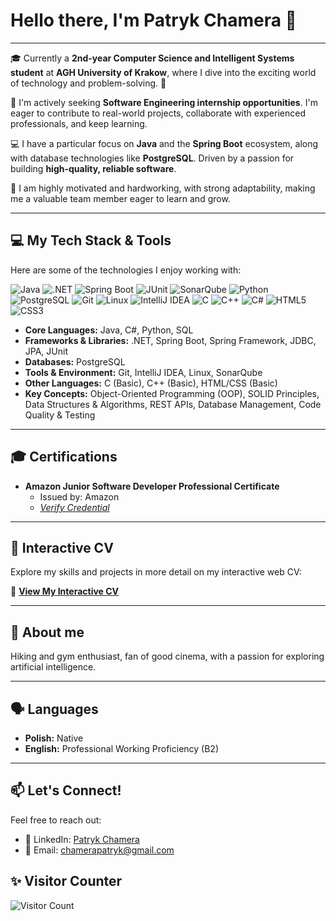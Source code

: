 # Hello there, I'm Patryk Chamera 👋

---

🎓 Currently a **2nd-year Computer Science and Intelligent Systems student** at **AGH University of Krakow**, where I dive into the exciting world of technology and problem-solving. 🚀

🎯 I'm actively seeking **Software Engineering internship opportunities**. I'm eager to contribute to real-world projects, collaborate with experienced professionals, and keep learning.

💻 I have a particular focus on **Java** and the **Spring Boot** ecosystem, along with database technologies like **PostgreSQL**. Driven by a passion for building **high-quality, reliable software**. 

💪 I am highly motivated and hardworking, with strong adaptability, making me a valuable team member eager to learn and grow.

---

## 💻 My Tech Stack & Tools

Here are some of the technologies I enjoy working with:

<p align="left">
  <img src="https://img.shields.io/badge/Java-ED8B00?style=for-the-badge&logo=openjdk&logoColor=white" alt="Java"/>
  <img src="https://img.shields.io/badge/.NET-512BD4?style=for-the-badge&logo=dotnet&logoColor=white" alt=".NET"/>
  <img src="https://img.shields.io/badge/Spring_Boot-6DB33F?style=for-the-badge&logo=spring-boot&logoColor=white" alt="Spring Boot"/>
  <img src="https://img.shields.io/badge/JUnit5-25A162?style=for-the-badge&logo=junit5&logoColor=white" alt="JUnit"/>
  <img src="https://img.shields.io/badge/SonarQube-4E9BCD?style=for-the-badge&logo=sonarqube&logoColor=white" alt="SonarQube"/>
  <img src="https://img.shields.io/badge/Python-3776AB?style=for-the-badge&logo=python&logoColor=white" alt="Python"/>
  <img src="https://img.shields.io/badge/PostgreSQL-4169E1?style=for-the-badge&logo=postgresql&logoColor=white" alt="PostgreSQL"/>
  <img src="https://img.shields.io/badge/Git-F05032?style=for-the-badge&logo=git&logoColor=white" alt="Git"/>
  <img src="https://img.shields.io/badge/Linux-FCC624?style=for-the-badge&logo=linux&logoColor=black" alt="Linux"/>
  <img src="https://img.shields.io/badge/IntelliJ_IDEA-000000.svg?style=for-the-badge&logo=intellij-idea&logoColor=white" alt="IntelliJ IDEA"/>
  <img src="https://img.shields.io/badge/C-A8B9CC?style=for-the-badge&logo=c&logoColor=000" alt="C"/>
  <img src="https://img.shields.io/badge/C%2B%2B-00599C?style=for-the-badge&logo=cplusplus&logoColor=white" alt="C++"/>
  <img src="https://img.shields.io/badge/C%23-239120?style=for-the-badge&logo=c-sharp&logoColor=white" alt="C#"/>
  <img src="https://img.shields.io/badge/HTML5-E34F26?style=for-the-badge&logo=html5&logoColor=white" alt="HTML5"/>
  <img src="https://img.shields.io/badge/CSS3-1572B6?style=for-the-badge&logo=css3&logoColor=white" alt="CSS3"/>
</p>

* **Core Languages:** Java, C#, Python, SQL
* **Frameworks & Libraries:** .NET, Spring Boot, Spring Framework, JDBC, JPA, JUnit
* **Databases:** PostgreSQL
* **Tools & Environment:** Git, IntelliJ IDEA, Linux, SonarQube
* **Other Languages:** C (Basic), C++ (Basic), HTML/CSS (Basic)
* **Key Concepts:** Object-Oriented Programming (OOP), SOLID Principles, Data Structures & Algorithms, REST APIs, Database Management, Code Quality & Testing

---

## 🎓 Certifications

* **Amazon Junior Software Developer Professional Certificate**
    * Issued by: Amazon
    * *[Verify Credential](https://www.coursera.org/account/accomplishments/specialization/certificate/NED8K1HZ4HJP)*

---

## 📄 Interactive CV

Explore my skills and projects in more detail on my interactive web CV:

🔗 **[View My Interactive CV](https://thankful-bay-05e320d03.6.azurestaticapps.net/)**

---

## 🌱 About me

Hiking and gym enthusiast, fan of good cinema, with a passion for exploring artificial intelligence.

---

## 🗣️ Languages

* **Polish:** Native
* **English:** Professional Working Proficiency (B2)

---

## 📫 Let's Connect!

Feel free to reach out:

* 🔗 LinkedIn: [Patryk Chamera](https://www.linkedin.com/in/patryk-chamera-309835289/)
* 📧 Email: [chamerapatryk@gmail.com](mailto:chamerapatryk@gmail.com)

## ✨ Visitor Counter

![Visitor Count](https://profile-counter.glitch.me/xhamera1/count.svg)
